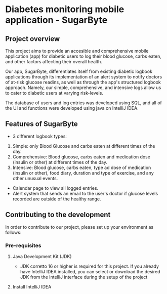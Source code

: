 # Diabetes monitoring mobile application - SugarByte 
## Project overview
This project aims to provide an accesible and comprehensive mobile application (app) for diabetic users to log their blood glucose, carbs eaten, and other factors affecting their overall health. 

Our app, SugarByte, differentiates itself from existing diabetic logbook applications through its implementation of an alert system to notify doctors of at-risk glucose readins, as well as through the app's structured logbook approach. Namely, our simple, comprehensive, and intensive logs allow us to cater to diabetic users at varying risk-levels. 

The database of users and log entries was developed using SQL, and all of the UI and functions were developed using java on IntelliJ IDEA.

## Features of SugarByte
- 3 different logbook types: 
1. Simple: only Blood Glucose and carbs eaten at different times of the day.
2. Comprehensive: Blood glucose, carbs eaten and medication dose (insulin or other) at different times of the day.
3. Intensive: Blood glucose, carbs eaten, type ad dose of medication (insulin or other), food diary, duration and type of exercise, and any other unusual events.

- Calendar page to view all logged entries.
- Alert system that sends an email to the user's doctor if glucose levels recorded are outside of the healthy range. 

## Contributing to the development
In order to contribute to our project, please set up your environment as follows:

### Pre-requisites
1. Java Development Kit (JDK)
   - JDK corretto 16 or higher is required for this project. If you already have IntelliJ IDEA installed, you can select or download the desired JDK from the IntelliJ interface during the setup of the project
  
2. Install IntelliJ IDEA




